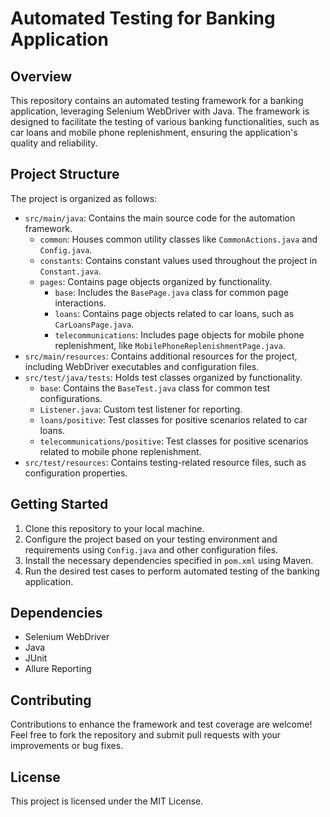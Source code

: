 # Automated Testing for Banking Application

## Overview

This repository contains an automated testing framework for a banking application, leveraging Selenium WebDriver with Java. The framework is designed to facilitate the testing of various banking functionalities, such as car loans and mobile phone replenishment, ensuring the application's quality and reliability.

## Project Structure

The project is organized as follows:

- `src/main/java`: Contains the main source code for the automation framework.
  - `common`: Houses common utility classes like `CommonActions.java` and `Config.java`.
  - `constants`: Contains constant values used throughout the project in `Constant.java`.
  - `pages`: Contains page objects organized by functionality.
    - `base`: Includes the `BasePage.java` class for common page interactions.
    - `loans`: Contains page objects related to car loans, such as `CarLoansPage.java`.
    - `telecommunications`: Includes page objects for mobile phone replenishment, like `MobilePhoneReplenishmentPage.java`.
- `src/main/resources`: Contains additional resources for the project, including WebDriver executables and configuration files.
- `src/test/java/tests`: Holds test classes organized by functionality.
  - `base`: Contains the `BaseTest.java` class for common test configurations.
  - `Listener.java`: Custom test listener for reporting.
  - `loans/positive`: Test classes for positive scenarios related to car loans.
  - `telecommunications/positive`: Test classes for positive scenarios related to mobile phone replenishment.
- `src/test/resources`: Contains testing-related resource files, such as configuration properties.

## Getting Started

1. Clone this repository to your local machine.
2. Configure the project based on your testing environment and requirements using `Config.java` and other configuration files.
3. Install the necessary dependencies specified in `pom.xml` using Maven.
4. Run the desired test cases to perform automated testing of the banking application.

## Dependencies

- Selenium WebDriver
- Java
- JUnit
- Allure Reporting

## Contributing

Contributions to enhance the framework and test coverage are welcome! Feel free to fork the repository and submit pull requests with your improvements or bug fixes.

## License

This project is licensed under the MIT License.
